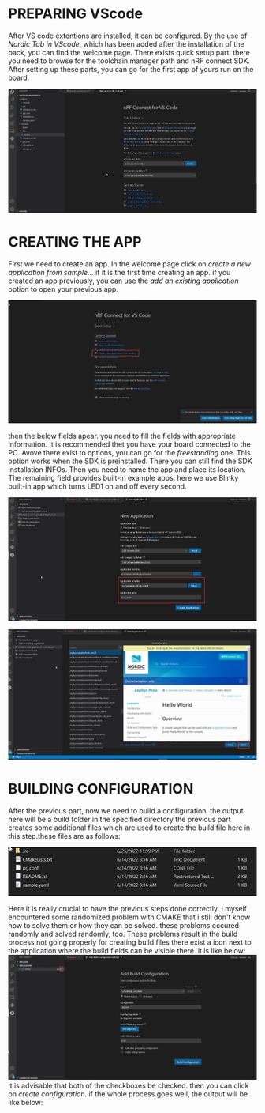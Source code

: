 # PREPARING VScode
After VS code extentions are installed, it can be configured. By the use of *Nordic Tab in VScode*, which has been added after the installation of the pack, you can find the welcome page.
There exists quick setup part. there you need to browse for the toolchain manager path and nRF connect SDK. After setting up these parts, you can go for the first app of yours run on the board.

![alt text](https://github.com/Sharif-Smart-and-Secure-Edge-Cloud-Lab/nRF52840/blob/farbod-yadollahi/nRF%20connect/setup.jpg)

# CREATING THE APP

First we need to create an app. In the welcome page click on *create a new application from sample...* if it is the first time creating an app. if you created an app previously, you can use the *add an existing application* option to open your previous app.

![alt text](https://github.com/Sharif-Smart-and-Secure-Edge-Cloud-Lab/nRF52840/blob/farbod-yadollahi/nRF%20connect/create%20app.jpg)

then the below fields apear. you need to fill the fields with appropriate information. It is recommended thet you have your board connected to the PC.
Avove there exist to options, you can go for the *freestanding* one. This option works when the SDK is preinstalled. 
There you can still find the SDK installation INFOs. Then you need to name the app and place its location. The remaining field provides built-in example apps. here we use Blinky built-in app which turns LED1 on and off every second.  

![alt text](https://github.com/Sharif-Smart-and-Secure-Edge-Cloud-Lab/nRF52840/blob/farbod-yadollahi/nRF%20connect/app%20fields.jpg)

![alt text](https://github.com/Sharif-Smart-and-Secure-Edge-Cloud-Lab/nRF52840/blob/farbod-yadollahi/nRF%20connect/built%20in%20apps.jpg)

# BUILDING CONFIGURATION
After the previous part, now we need to build a configuration. the output here will be a build folder in the specified directory
the previous part creates some additional files which are used to create the build file here in this step.these files are as follows:

![alt text](https://github.com/Sharif-Smart-and-Secure-Edge-Cloud-Lab/nRF52840/blob/farbod-yadollahi/nRF%20connect/app%20files.jpg)

Here it is really crucial to have the previous steps done correctly. I myself encountered some randomized problem with CMAKE  that i still don't know how to solve them or how they can be solved. these problems occured randomly and solved randomly, too. These problems result in the build process not going properly
for creating build files there exist a icon next to the application where the build fields can be visible there. it is like below:
![alt text](https://github.com/Sharif-Smart-and-Secure-Edge-Cloud-Lab/nRF52840/blob/farbod-yadollahi/nRF%20connect/build.jpg)
it is advisable that both of the checkboxes be checked. then you can click on *create configuration*.
if the whole process goes well, the output will be like below:


